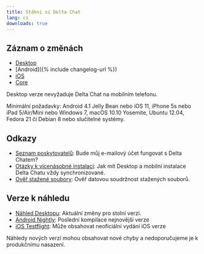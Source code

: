 ```yaml
---
title: Stáhni si Delta Chat
lang: cs
downloads: true
---
```


## Záznam o změnách

* [Desktop](https://github.com/deltachat/deltachat-desktop/blob/master/CHANGELOG.md)
* [Android]({% include changelog-url %})
* [iOS](https://github.com/deltachat/deltachat-ios/blob/master/CHANGELOG.md)
* [Core](https://github.com/deltachat/deltachat-core-rust/blob/master/CHANGELOG.md)

Desktop verze nevyžaduje Delta Chat na mobilním telefonu.

Minimální požadavky:
Android 4.1 Jelly Bean
nebo iOS 11, iPhone 5s nebo iPad 5/Air/Mini
nebo Windows 7, macOS 10.10 Yosemite, Ubuntu 12.04, Fedora 21 či Debian 8
nebo slučitelné systémy.

## Odkazy

* [Seznam poskytovatelů](https://providers.delta.chat/): Bude můj e-mailový účet fungovat s Delta Chatem?
* [Otázky k vícenásobné instalaci](help#multiclient): Jak mít Desktop a mobilní instalace Delta Chatu vždy synchronizované.
* [Ověř stažené soubory](verify-downloads): Ověř datovou soudržnost stažených souborů.

## Verze k náhledu

* [Náhled Desktopu](https://download.delta.chat/desktop/preview/): Aktuální změny pro stolní verzi.
* [Android Nightly](https://download.delta.chat/android/nightly/): Poslední kompilace nejnovější verze
* [iOS Testflight](https://testflight.apple.com/join/uEMc1NxS): Může obsahovat neoficiální vydání iOS verze

Náhledy nových verzí mohou obsahovat nové chyby a nedoporučujeme je k produkčnímu nasazení.